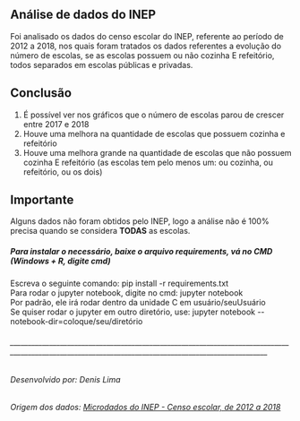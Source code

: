 ## Análise de dados do INEP

Foi analisado os dados do censo escolar do INEP, referente ao período de 2012 a 2018, nos quais foram tratados os dados referentes a evolução do número de escolas, se as escolas possuem ou não cozinha E refeitório, todos separados em escolas públicas e privadas.  
  
## Conclusão
1. É possível ver nos gráficos que o número de escolas parou de crescer entre 2017 e 2018
2. Houve uma melhora na quantidade de escolas que possuem cozinha e refeitório
3. Houve uma melhora grande na quantidade de escolas que não possuem cozinha E refeitório (as escolas tem pelo menos um: ou cozinha, ou refeitório, ou os dois)
  
## Importante
Alguns dados não foram obtidos pelo INEP, logo a análise não é 100% precisa quando se considera **TODAS** as escolas.  

##### Para instalar o necessário, baixe o arquivo requirements, vá no CMD (Windows + R, digite cmd)  
Escreva o seguinte comando: pip install -r requirements.txt  
Para rodar o jupyter notebook, digite no cmd: jupyter notebook  
Por padrão, ele irá rodar dentro da unidade C em usuário/seuUsuário  
Se quiser rodar o jupyter em outro diretório, use: jupyter notebook --notebook-dir=coloque/seu/diretório  


###### ______________________________________________________________________________________________________________________________________________________

###### Desenvolvido por: Denis Lima
###### Origem dos dados: [Microdados do INEP - Censo escolar, de 2012 a 2018](http://inep.gov.br/microdados)

